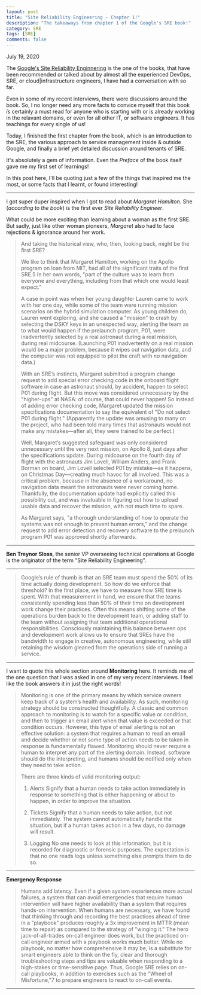 ```yaml
---
layout: post
title: "Site Reliability Engineering - Chapter 1!"
description: "The takeaways from chapter 1 of the Google's SRE book!"
category: SRE
tags: [SRE]
comments: false
---
```


July 19, 2020

The [Google's Site Reliability Enginnering](https://landing.google.com/sre/sre-book/toc/index.html) is the one of the books, that have been recommended or talked about by almost all the experienced DevOps, SRE, or cloud|infrastructure engineers, I have had a conversation with so far.

Even in some of my recent interviews, there were discussions around the book. So, I no longer need any more facts to convice myself that this book *is* certainly a must read for anyone who is starting with or is already working in the relavant domains, or even for all other IT, or software engineers. It has teachings for every single of us!

Today, I finished the first chapter from the book, which is an introduction to the SRE, the various approach to service management inside & outside Google, and finally a brief yet detailed discussion around tenants of SRE.

It's absolutely a gem of information. Even the *Preface* of the book itself gave me my first set of learnings!

In this post here, I'll be quoting just a few of the things that inspired me the most, or some facts that I learnt, or found interesting!

---

I got super duper inspired when I got to read about *Margaret Hamilton*. She (*according to the book*) is the first ever *Site Reliability Engineer*.

What could be more exciting than learning about a woman as the first SRE. But sadly, just like other woman pioneers, *Margaret* also had to face rejections & ignorance around her work.

>And taking the historical view, who, then, looking back, might be the first SRE?
>
>We like to think that Margaret Hamilton, working on the Apollo program on loan from MIT, had all of the significant traits of the first SRE.5 In her own words, "part of the culture was to learn from everyone and everything, including from that which one would least expect."
>
>A case in point was when her young daughter Lauren came to work with her one day, while some of the team were running mission scenarios on the hybrid simulation computer. As young children do, Lauren went exploring, and she caused a "mission" to crash by selecting the DSKY keys in an unexpected way, alerting the team as to what would happen if the prelaunch program, P01, were inadvertently selected by a real astronaut during a real mission, during real midcourse. (Launching P01 inadvertently on a real mission would be a major problem, because it wipes out navigation data, and the computer was not equipped to pilot the craft with no navigation data.)
>
>With an SRE’s instincts, Margaret submitted a program change request to add special error checking code in the on­board flight software in case an astronaut should, by accident, happen to select P01 during flight. But this move was considered unnecessary by the "higher-ups" at NASA: of course, that could never happen! So instead of adding error checking code, Margaret updated the mission specifications documentation to say the equivalent of "Do not select P01 during flight." (Apparently the update was amusing to many on the project, who had been told many times that astronauts would not make any mistakes—after all, they were trained to be perfect.)
>
>Well, Margaret’s suggested safeguard was only considered unnecessary until the very next mission, on Apollo 8, just days after the specifications update. During midcourse on the fourth day of flight with the astronauts Jim Lovell, William Anders, and Frank Borman on board, Jim Lovell selected P01 by mistake—as it happens, on Christmas Day—creating much havoc for all involved. This was a critical problem, because in the absence of a workaround, no navigation data meant the astronauts were never coming home. Thankfully, the documentation update had explicitly called this possibility out, and was invaluable in figuring out how to upload usable data and recover the mission, with not much time to spare.
>
>As Margaret says, "a thorough understanding of how to operate the systems was not enough to prevent human errors," and the change request to add error detection and recovery software to the prelaunch program P01 was approved shortly afterwards.

---

**Ben Treynor Sloss**, the senior VP overseeing technical operations at Google is the originator of the term "Site Reliability Engineering".

---

>Google’s rule of thumb is that an SRE team must spend the 50% of its time actually doing development. So how do we enforce that threshold? In the first place, we have to measure how SRE time is spent. With that measurement in hand, we ensure that the teams consistently spending less than 50% of their time on development work change their practices. Often this means shifting some of the operations burden back to the development team, or adding staff to the team without assigning that team additional operational responsibilities. Consciously maintaining this balance between ops and development work allows us to ensure that SREs have the bandwidth to engage in creative, autonomous engineering, while still retaining the wisdom gleaned from the operations side of running a service.

---

I want to quote this whole section around **Monitoring** here. It reminds me of the one question that I was asked in one of my very recent interviews. I feel like the book answers it in just the right words!

>Monitoring is one of the primary means by which service owners keep track of a system’s health and availability. As such, monitoring strategy should be constructed thoughtfully. A classic and common approach to monitoring is to watch for a specific value or condition, and then to trigger an email alert when that value is exceeded or that condition occurs. However, this type of email alerting is not an effective solution: a system that requires a human to read an email and decide whether or not some type of action needs to be taken in response is fundamentally flawed. Monitoring should never require a human to interpret any part of the alerting domain. Instead, software should do the interpreting, and humans should be notified only when they need to take action.
>
>There are three kinds of valid monitoring output:
>
> 1. Alerts
Signify that a human needs to take action immediately in response to something that is either happening or about to happen, in order to improve the situation.
>
> 2. Tickets
>Signify that a human needs to take action, but not immediately. The system cannot automatically handle the situation, but if a human takes action in a few days, no damage will result.
>
> 3. Logging
>No one needs to look at this information, but it is recorded for diagnostic or forensic purposes. The expectation is that no one reads logs unless something else prompts them to do so.

---

**Emergency Response**

>Humans add latency. Even if a given system experiences more actual failures, a system that can avoid emergencies that require human intervention will have higher availability than a system that requires hands-on intervention. When humans are necessary, we have found that thinking through and recording the best practices ahead of time in a "playbook" produces roughly a 3x improvement in MTTR (mean time to repair) as compared to the strategy of "winging it." The hero jack-of-all-trades on-call engineer does work, but the practiced on-call engineer armed with a playbook works much better. While no playbook, no matter how comprehensive it may be, is a substitute for smart engineers able to think on the fly, clear and thorough troubleshooting steps and tips are valuable when responding to a high-stakes or time-sensitive page. Thus, Google SRE relies on on-call playbooks, in addition to exercises such as the "Wheel of Misfortune,"7 to prepare engineers to react to on-call events.

---


